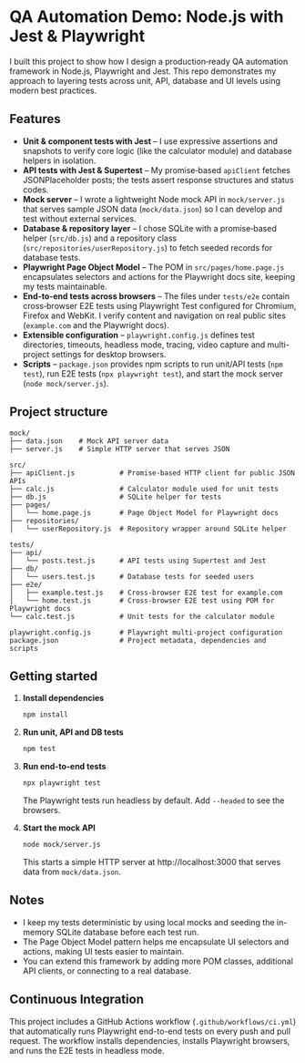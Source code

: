 # QA Automation Demo: Node.js with Jest & Playwright

I built this project to show how I design a production‑ready QA automation framework in Node.js, Playwright and Jest. This repo demonstrates my approach to layering tests across unit, API, database and UI levels using modern best practices.

## Features

- **Unit & component tests with Jest** – I use expressive assertions and snapshots to verify core logic (like the calculator module) and database helpers in isolation.
- **API tests with Jest & Supertest** – My promise‑based `apiClient` fetches JSONPlaceholder posts; the tests assert response structures and status codes.
- **Mock server** – I wrote a lightweight Node mock API in `mock/server.js` that serves sample JSON data (`mock/data.json`) so I can develop and test without external services.
- **Database & repository layer** – I chose SQLite with a promise‑based helper (`src/db.js`) and a repository class (`src/repositories/userRepository.js`) to fetch seeded records for database tests.
- **Playwright Page Object Model** – The POM in `src/pages/home.page.js` encapsulates selectors and actions for the Playwright docs site, keeping my tests maintainable.
- **End-to-end tests across browsers** – The files under `tests/e2e` contain cross‑browser E2E tests using Playwright Test configured for Chromium, Firefox and WebKit. I verify content and navigation on real public sites (`example.com` and the Playwright docs).
- **Extensible configuration** – `playwright.config.js` defines test directories, timeouts, headless mode, tracing, video capture and multi-project settings for desktop browsers.
- **Scripts** – `package.json` provides npm scripts to run unit/API tests (`npm test`), run E2E tests (`npx playwright test`), and start the mock server (`node mock/server.js`).

## Project structure

```
mock/
├── data.json    # Mock API server data
├── server.js    # Simple HTTP server that serves JSON

src/
├── apiClient.js           # Promise-based HTTP client for public JSON APIs
├── calc.js                # Calculator module used for unit tests
├── db.js                  # SQLite helper for tests
├── pages/
│   └── home.page.js       # Page Object Model for Playwright docs
├── repositories/
│   └── userRepository.js  # Repository wrapper around SQLite helper

tests/
├── api/
│   └── posts.test.js      # API tests using Supertest and Jest
├── db/
│   └── users.test.js      # Database tests for seeded users
├── e2e/
│   ├── example.test.js    # Cross-browser E2E test for example.com
│   └── home.test.js       # Cross-browser E2E test using POM for Playwright docs
└── calc.test.js           # Unit tests for the calculator module

playwright.config.js       # Playwright multi-project configuration
package.json               # Project metadata, dependencies and scripts
```

## Getting started

1. **Install dependencies**
   ```bash
   npm install
   ```

2. **Run unit, API and DB tests**
   ```bash
   npm test
   ```

3. **Run end-to-end tests**
   ```bash
   npx playwright test
   ```

   The Playwright tests run headless by default. Add `--headed` to see the browsers.

4. **Start the mock API**
   ```bash
   node mock/server.js
   ```

   This starts a simple HTTP server at http://localhost:3000 that serves data from `mock/data.json`.

## Notes

- I keep my tests deterministic by using local mocks and seeding the in-memory SQLite database before each test run.
- The Page Object Model pattern helps me encapsulate UI selectors and actions, making UI tests easier to maintain.
- You can extend this framework by adding more POM classes, additional API clients, or connecting to a real database.


## Continuous Integration

This project includes a GitHub Actions workflow (`.github/workflows/ci.yml`) that automatically runs Playwright end-to-end tests on every push and pull request. The workflow installs dependencies, installs Playwright browsers, and runs the E2E tests in headless mode.
